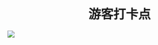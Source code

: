 <h1 align=center>游客打卡点</h1>

<a href="https://ting-code.github.io/tag/index.html">
  <img src="https://contrib.rocks/image?repo=Ting-Code/tag" />
</a>


